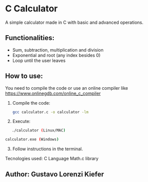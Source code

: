 # C Calculator

A simple calculator made in C with basic and advanced operations.

## Functionalities:
- Sum, subtraction, multiplication and division
- Exponential and root (any index besides 0)
- Loop until the user leaves

## How to use:
You need to compile the code or use an online compiler like https://www.onlinegdb.com/online_c_compiler

1. Compile the code:
   ```bash
   gcc calculator.c -o calculator -lm

2. Execute:
```bash
   ./calculator (Linux/MAC)
```
```bash
calculator.exe (Windows)
```

3. Follow instructions in the terminal.

Tecnologies used:
C Language
Math.c library

## Author: Gustavo Lorenzi Kiefer

